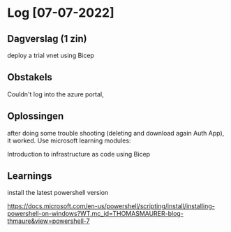 # Log [07-07-2022]

## Dagverslag (1 zin)
  deploy a trial vnet using Bicep
## Obstakels
 Couldn't log into the azure portal, 
## Oplossingen

after doing some trouble shooting (deleting and download again Auth App), it worked.
Use microsoft learning modules:

Introduction to infrastructure as code using Bicep
## Learnings

install the latest powershell version

https://docs.microsoft.com/en-us/powershell/scripting/install/installing-powershell-on-windows?WT.mc_id=THOMASMAURER-blog-thmaure&view=powershell-7
